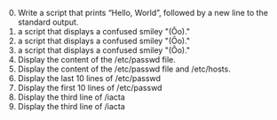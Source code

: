 0. Write a script that prints “Hello, World”, followed by a new line to the standard output.
1. a script that displays a confused smiley "(Ôo)." 
1. a script that displays a confused smiley "(Ôo)." 
1. a script that displays a confused smiley "(Ôo)." 
2. Display the content of the /etc/passwd file.
3. Display the content of the /etc/passwd file and /etc/hosts.
4. Display the last 10 lines of /etc/passwd
5. Display the first 10 lines of /etc/passwd
6. Display the third line of /iacta
6. Display the third line of /iacta
